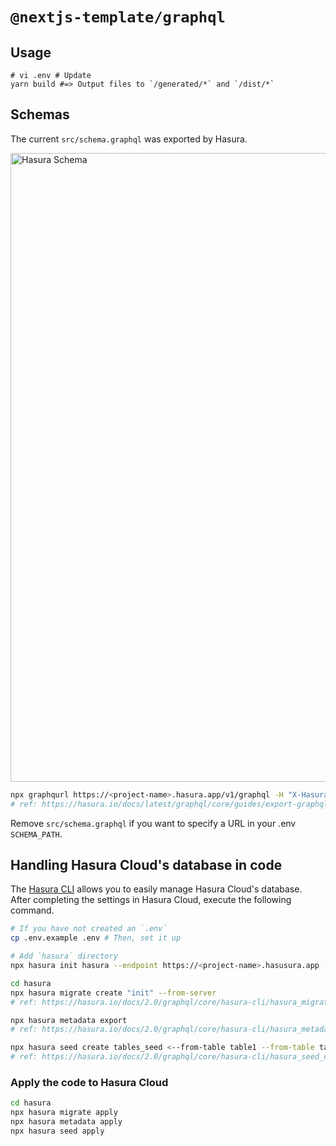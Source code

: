 # `@nextjs-template/graphql`

## Usage

```
# vi .env # Update
yarn build #=> Output files to `/generated/*` and `/dist/*`
```

## Schemas

The current `src/schema.graphql` was exported by Hasura.

<img width="1006" alt="Hasura Schema" src="https://user-images.githubusercontent.com/1271863/100516504-bf241d00-31c7-11eb-8f85-eb02a3112096.png">

```bash
npx graphqurl https://<project-name>.hasura.app/v1/graphql -H "X-Hasura-Admin-Secret: <admin-secret-key>" --introspect > src/schema.graphql
# ref: https://hasura.io/docs/latest/graphql/core/guides/export-graphql-schema.html
```

Remove `src/schema.graphql` if you want to specify a URL in your .env `SCHEMA_PATH`.

## Handling Hasura Cloud's database in code

The [Hasura CLI](https://hasura.io/docs/1.0/graphql/core/hasura-cli/index.html) allows you to easily manage Hasura Cloud's database.  
After completing the settings in Hasura Cloud, execute the following command.

```bash
# If you have not created an `.env`
cp .env.example .env # Then, set it up

# Add `hasura` directory
npx hasura init hasura --endpoint https://<project-name>.hasusura.app --admin-secret <admin-secret-key>

cd hasura
npx hasura migrate create "init" --from-server
# ref: https://hasura.io/docs/2.0/graphql/core/hasura-cli/hasura_migrate_create.html

npx hasura metadata export
# ref: https://hasura.io/docs/2.0/graphql/core/hasura-cli/hasura_metadata_export.html

npx hasura seed create tables_seed <--from-table table1 --from-table table2>
# ref: https://hasura.io/docs/2.0/graphql/core/hasura-cli/hasura_seed_create.html
```

### Apply the code to Hasura Cloud

```bash
cd hasura
npx hasura migrate apply
npx hasura metadata apply
npx hasura seed apply
```
